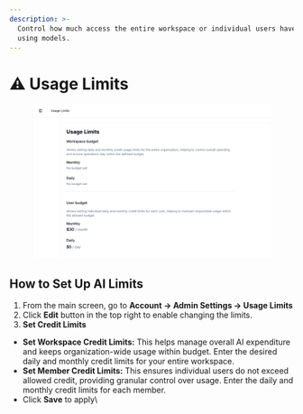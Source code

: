 ```yaml
---
description: >-
  Control how much access the entire workspace or individual users have when
  using models.
---
```


# ⚠️ Usage Limits

<figure><img src=".gitbook/assets/Screenshot 2025-07-11 at 10.28.28.png" alt=""><figcaption></figcaption></figure>

## How to Set Up AI Limits

1. From the main screen, go to **Account → Admin Settings → Usage Limits**
2. Click **Edit** button in the top right to enable changing the limits.
3. **Set Credit Limits**

* **Set Workspace Credit Limits:** This helps manage overall AI expenditure and keeps organization-wide usage within budget. Enter the desired daily and monthly credit limits for your entire workspace.
* **Set Member Credit Limits:** This ensures individual users do not exceed allowed credit, providing granular control over usage. Enter the daily and monthly credit limits for each member.
* Click **Save** to apply\
